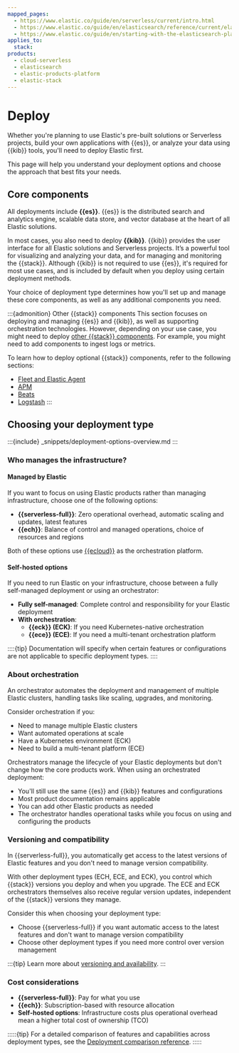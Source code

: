 ```yaml
---
mapped_pages:
  - https://www.elastic.co/guide/en/serverless/current/intro.html
  - https://www.elastic.co/guide/en/elasticsearch/reference/current/elasticsearch-intro-deploy.html
  - https://www.elastic.co/guide/en/starting-with-the-elasticsearch-platform-and-its-solutions/current/get-elastic.html
applies_to:
  stack:
products:
  - cloud-serverless
  - elasticsearch
  - elastic-products-platform
  - elastic-stack
---
```


# Deploy

Whether you're planning to use Elastic's pre-built solutions or Serverless projects, build your own applications with {{es}}, or analyze your data using {{kib}} tools, you'll need to deploy Elastic first.

This page will help you understand your deployment options and choose the approach that best fits your needs.

## Core components

All deployments include **{{es}}**. {{es}} is the distributed search and analytics engine, scalable data store, and vector database at the heart of all Elastic solutions.

In most cases, you also need to deploy **{{kib}}**. {{kib}} provides the user interface for all Elastic solutions and Serverless projects. It’s a powerful tool for visualizing and analyzing your data, and for managing and monitoring the {{stack}}. Although {{kib}} is not required to use {{es}}, it's required for most use cases, and is included by default when you deploy using certain deployment methods.

Your choice of deployment type determines how you'll set up and manage these core components, as well as any additional components you need.

:::{admonition} Other {{stack}} components
This section focuses on deploying and managing {{es}} and {{kib}}, as well as supporting orchestration technologies. However, depending on your use case, you might need to deploy [other {{stack}} components](/get-started/the-stack.md). For example, you might need to add components to ingest logs or metrics.

To learn how to deploy optional {{stack}} components, refer to the following sections:
* [Fleet and Elastic Agent](/reference/fleet/index.md)
* [APM](/solutions/observability/apm/index.md)
* [Beats](beats://reference/index.md)
* [Logstash](logstash://reference/index.md)
:::

## Choosing your deployment type

:::{include} _snippets/deployment-options-overview.md
:::

### Who manages the infrastructure?

#### Managed by Elastic

If you want to focus on using Elastic products rather than managing infrastructure, choose one of the following options:

- **{{serverless-full}}**: Zero operational overhead, automatic scaling and updates, latest features
- **{{ech}}**: Balance of control and managed operations, choice of resources and regions

Both of these options use [{{ecloud}}](/deploy-manage/deploy/elastic-cloud.md) as the orchestration platform.

#### Self-hosted options

If you need to run Elastic on your infrastructure, choose between a fully self-managed deployment or using an orchestrator:

- **Fully self-managed**: Complete control and responsibility for your Elastic deployment
- **With orchestration**:
  - **{{eck}} (ECK)**: If you need Kubernetes-native orchestration
  - **{{ece}} (ECE)**: If you need a multi-tenant orchestration platform

::::{tip}
Documentation will specify when certain features or configurations are not applicable to specific deployment types.
::::

### About orchestration

An orchestrator automates the deployment and management of multiple Elastic clusters, handling tasks like scaling, upgrades, and monitoring.

Consider orchestration if you:
- Need to manage multiple Elastic clusters
- Want automated operations at scale
- Have a Kubernetes environment (ECK)
- Need to build a multi-tenant platform (ECE)

Orchestrators manage the lifecycle of your Elastic deployments but don't change how the core products work. When using an orchestrated deployment:
- You'll still use the same {{es}} and {{kib}} features and configurations
- Most product documentation remains applicable
- You can add other Elastic products as needed
- The orchestrator handles operational tasks while you focus on using and configuring the products

### Versioning and compatibility

In {{serverless-full}}, you automatically get access to the latest versions of Elastic features and you don't need to manage version compatibility.

With other deployment types (ECH, ECE, and ECK), you control which {{stack}} versions you deploy and when you upgrade. The ECE and ECK orchestrators themselves also receive regular version updates, independent of the {{stack}} versions they manage.

Consider this when choosing your deployment type:

- Choose {{serverless-full}} if you want automatic access to the latest features and don't want to manage version compatibility
- Choose other deployment types if you need more control over version management

:::{tip}
Learn more about [versioning and availability](/get-started/versioning-availability.md).
:::

### Cost considerations

- **{{serverless-full}}**: Pay for what you use
- **{{ech}}**: Subscription-based with resource allocation
- **Self-hosted options**: Infrastructure costs plus operational overhead mean a higher total cost of ownership (TCO)

:::::{tip}
For a detailed comparison of features and capabilities across deployment types, see the [Deployment comparison reference](./deploy/deployment-comparison.md).
:::::
